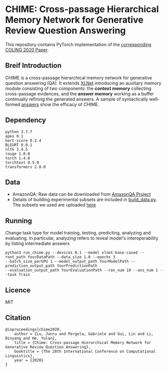 # CHIME: Cross-passage Hierarchical Memory Network for Generative Review Question Answering
This repository contains PyTorch implementation of the [corresponding COLING 2020 Paper](https://arxiv.org/abs/2011.00519).

## Breif Introduction
CHIME is a cross-passage hierarchical memory network for generative question answering (QA). It extends
[XLNet](https://github.com/zihangdai/xlnet) introducing an auxiliary memory module consisting of two components:
the **context memory** collecting cross-passage evidences, and the **answer memory** working as a buffer continually
refining the generated answers. A sample of syntactically well-formed [answers](https://github.com/LuJunru/CHIME/blob/main/evaluation_output/evaluation_samples.txt) show the efficacy of CHIME.

## Dependency
```
python 3.7.7
apex 0.1
bert-score 0.3.4
BLEURT 0.0.1
nltk 3.4.5
rouge 1.0.0
torch 1.4.0
torchtext 0.5.0
transformers 2.8.0
```

## Data
- AmazonQA: Raw data can be downloaded from [AmazonQA Project](https://github.com/amazonqa/amazonqa)
- Details of building experimental subsets are included in [build_data.py](https://github.com/LuJunru/CHIME/blob/main/build_data.py). The subsets we used are uploaded [here](https://drive.google.com/drive/folders/1DkS0afPh93cut2gpgSXOWRgyfFXIVLIp?usp=sharing)

## Running
Change task type for model training, testing, predicting, analyzing and evaluating. In particular, analyzing refers to
reveal model's interoperability by listing intermediate answers
```
python3 run_chime.py --devices 0,1 --model xlnet-base-cased --root_path YourDataPath --data_size 1.0 --epochs 3
--batch_size_perGPU 1 --model_output_path YourModelPath --prediction_output_path YourPredictionPath
--evaluation_output_path YourEvaluationPath --rev_num 10 --ans_num 1 --task Train
```

## Licence
MIT

## Citation
```
@inproceedings{chime2020,
    author = {Lu, Junru and Pergola, Gabriele and Gui, Lin and Li, Binyang and He, Yulan},
    title = {Chime: Cross-passage Hierarchical Memory Network for Generative Review Question Answering},
    booktitle = {The 28th International Conference on Computational Linguistics},
    year = {2020}
}
```
